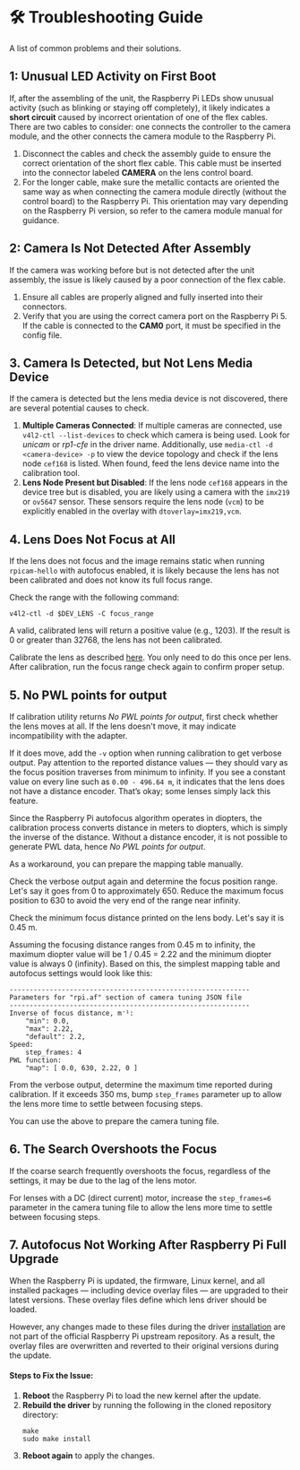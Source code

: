 # 🛠 Troubleshooting Guide

A list of common problems and their solutions.

## 1: Unusual LED Activity on First Boot

If, after the assembling of the unit, the Raspberry Pi LEDs show unusual activity (such as blinking or staying off completely), it likely indicates a **short circuit** caused by incorrect orientation of one of the flex cables. There are two cables to consider: one connects the controller to the camera module, and the other connects the camera module to the Raspberry Pi.

1. Disconnect the cables and check the assembly guide to ensure the correct orientation of the short flex cable. This cable must be inserted into the connector labeled **CAMERA** on the lens control board.
2. For the longer cable, make sure the metallic contacts are oriented the same way as when connecting the camera module directly (without the control board) to the Raspberry Pi. This orientation may vary depending on the Raspberry Pi version, so refer to the camera module manual for guidance.

## 2: Camera Is Not Detected After Assembly

If the camera was working before but is not detected after the unit assembly, the issue is likely caused by a poor connection of the flex cable.

1. Ensure all cables are properly aligned and fully inserted into their connectors.
2. Verify that you are using the correct camera port on the Raspberry Pi 5. If the cable is connected to the **CAM0** port, it must be specified in the config file. 

## 3. Camera Is Detected, but Not Lens Media Device

If the camera is detected but the lens media device is not discovered, there are several potential causes to check.

1. **Multiple Cameras Connected**: If multiple cameras are connected, use `v4l2-ctl --list-devices` to check which camera is being used. Look for _unicam_ or _rp1-cfe_ in the driver name. Additionally, use `media-ctl -d <camera-device> -p` to view the device topology and check if the lens node `cef168` is listed. When found, feed the lens device name into the calibration tool.
2. **Lens Node Present but Disabled**: If the lens node `cef168` appears in the device tree but is disabled, you are likely using a camera with the `imx219` or `ov5647` sensor. These sensors require the lens node (`vcm`) to be explicitly enabled in the overlay with `dtoverlay=imx219,vcm`.

## 4. Lens Does Not Focus at All

If the lens does not focus and the image remains static when running `rpicam-hello` with autofocus enabled, it is likely because the lens has not been calibrated and does not know its full focus range.

Check the range with the following command:

```shell
v4l2-ctl -d $DEV_LENS -C focus_range
```

A valid, calibrated lens will return a positive value (e.g., 1203). If the result is 0 or greater than 32768, the lens has not been calibrated.

Calibrate the lens as described [here](../readme.md#calibration). You only need to do this once per lens. After calibration, run the focus range check again to confirm proper setup.

## 5. No PWL points for output

If calibration utility returns _No PWL points for output_, first check whether the lens moves at all. If the lens doesn't move, it may indicate incompatibility with the adapter.

If it does move, add the `-v` option when running calibration to get verbose output. Pay attention to the reported distance values — they should vary as the focus position traverses from minimum to infinity. If you see a constant value on every line such as `0.00 - 496.64 m`, it indicates that the lens does not have a distance encoder. That’s okay; some lenses simply lack this feature. 

Since the Raspberry Pi autofocus algorithm operates in diopters, the calibration process converts distance in meters to diopters, which is simply the inverse of the distance. Without a distance encoder, it is not possible to generate PWL data, hence _No PWL points for output_.

As a workaround, you can prepare the mapping table manually.

Check the verbose output again and determine the focus position range. Let's say it goes from 0 to approximately 650. Reduce the maximum focus position to 630 to avoid the very end of the range near infinity.

Check the minimum focus distance printed on the lens body. Let's say it is 0.45 m.

Assuming the focusing distance ranges from 0.45 m to infinity, the maximum diopter value will be 1 / 0.45 = 2.22 and the minimum diopter value is always 0 (infinity). Based on this, the simplest mapping table and autofocus settings would look like this:

```text
------------------------------------------------------------
Parameters for "rpi.af" section of camera tuning JSON file
------------------------------------------------------------
Inverse of focus distance, m⁻¹:
    "min": 0.0,
    "max": 2.22,
    "default": 2.2,
Speed:
    step_frames: 4
PWL function:
    "map": [ 0.0, 630, 2.22, 0 ]
```

From the verbose output, determine the maximum time reported during calibration. If it exceeds 350 ms, bump `step_frames` parameter up to allow the lens more time to settle between focusing steps.

You can use the above to prepare the camera tuning file.

## 6. The Search Overshoots the Focus

If the coarse search frequently overshoots the focus, regardless of the settings, it may be due to the lag of the lens motor.

For lenses with a DC (direct current) motor, increase the `step_frames=6` parameter in the camera tuning file to allow the lens more time to settle between focusing steps.

## 7. Autofocus Not Working After Raspberry Pi Full Upgrade

When the Raspberry Pi is updated, the firmware, Linux kernel, and all installed packages — including device overlay files — are upgraded to their latest versions. These overlay files define which lens driver should be loaded.

However, any changes made to these files during the driver [installation](../readme.md#installation) are not part of the official Raspberry Pi upstream repository. As a result, the overlay files are overwritten and reverted to their original versions during the update.

#### Steps to Fix the Issue:

1. **Reboot** the Raspberry Pi to load the new kernel after the update.
2. **Rebuild the driver** by running the following in the cloned repository directory:
    ```shell
    make
    sudo make install
    ```
3. **Reboot again** to apply the changes.

